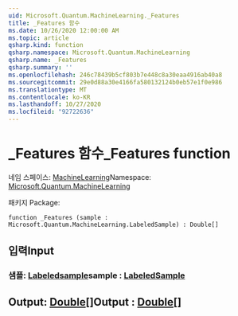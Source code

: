 ```yaml
---
uid: Microsoft.Quantum.MachineLearning._Features
title: _Features 함수
ms.date: 10/26/2020 12:00:00 AM
ms.topic: article
qsharp.kind: function
qsharp.namespace: Microsoft.Quantum.MachineLearning
qsharp.name: _Features
qsharp.summary: ''
ms.openlocfilehash: 246c78439b5cf803b7e448c8a30eaa4916ab40a8
ms.sourcegitcommit: 29e0d88a30e4166fa580132124b0eb57e1f0e986
ms.translationtype: MT
ms.contentlocale: ko-KR
ms.lasthandoff: 10/27/2020
ms.locfileid: "92722636"
---
```

# <a name="_features-function"></a><span data-ttu-id="c5b16-102">_Features 함수</span><span class="sxs-lookup"><span data-stu-id="c5b16-102">_Features function</span></span>

<span data-ttu-id="c5b16-103">네임 스페이스: [MachineLearning](xref:Microsoft.Quantum.MachineLearning)</span><span class="sxs-lookup"><span data-stu-id="c5b16-103">Namespace: [Microsoft.Quantum.MachineLearning](xref:Microsoft.Quantum.MachineLearning)</span></span>

<span data-ttu-id="c5b16-104">패키지 [](https://nuget.org/packages/)</span><span class="sxs-lookup"><span data-stu-id="c5b16-104">Package: [](https://nuget.org/packages/)</span></span>




```qsharp
function _Features (sample : Microsoft.Quantum.MachineLearning.LabeledSample) : Double[]
```


## <a name="input"></a><span data-ttu-id="c5b16-105">입력</span><span class="sxs-lookup"><span data-stu-id="c5b16-105">Input</span></span>

### <a name="sample--labeledsample"></a><span data-ttu-id="c5b16-106">샘플: [Labeledsample](xref:Microsoft.Quantum.MachineLearning.LabeledSample)</span><span class="sxs-lookup"><span data-stu-id="c5b16-106">sample : [LabeledSample](xref:Microsoft.Quantum.MachineLearning.LabeledSample)</span></span>





## <a name="output--double"></a><span data-ttu-id="c5b16-107">Output: [Double](xref:microsoft.quantum.lang-ref.double)[]</span><span class="sxs-lookup"><span data-stu-id="c5b16-107">Output : [Double](xref:microsoft.quantum.lang-ref.double)[]</span></span>

